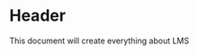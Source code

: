<!-- TITLE: This Is Title For Lms -->
<!-- SUBTITLE: A quick summary of This Is Title For Lms -->

# Header

This document will create everything about LMS
